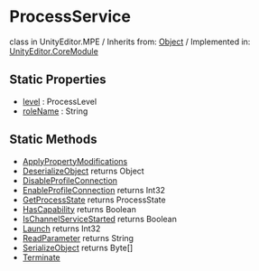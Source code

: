 # ProcessService
class in UnityEditor.MPE
 / Inherits from: <a href="https://docs.unity3d.com/6000.2/Documentation/ScriptReference/Object.html">Object</a> / Implemented in: <a href="https://docs.unity3d.com/6000.2/Documentation/ScriptReference/UnityEditor.CoreModule.html">UnityEditor.CoreModule</a>

## Static Properties
- <a href="https://docs.unity3d.com/6000.2/Documentation/ScriptReference/ProcessService-level.html">level</a> : ProcessLevel
- <a href="https://docs.unity3d.com/6000.2/Documentation/ScriptReference/ProcessService-roleName.html">roleName</a> : String

## Static Methods
- <a href="https://docs.unity3d.com/6000.2/Documentation/ScriptReference/ProcessService.ApplyPropertyModifications.html">ApplyPropertyModifications</a>
- <a href="https://docs.unity3d.com/6000.2/Documentation/ScriptReference/ProcessService.DeserializeObject.html">DeserializeObject</a> returns Object
- <a href="https://docs.unity3d.com/6000.2/Documentation/ScriptReference/ProcessService.DisableProfileConnection.html">DisableProfileConnection</a>
- <a href="https://docs.unity3d.com/6000.2/Documentation/ScriptReference/ProcessService.EnableProfileConnection.html">EnableProfileConnection</a> returns Int32
- <a href="https://docs.unity3d.com/6000.2/Documentation/ScriptReference/ProcessService.GetProcessState.html">GetProcessState</a> returns ProcessState
- <a href="https://docs.unity3d.com/6000.2/Documentation/ScriptReference/ProcessService.HasCapability.html">HasCapability</a> returns Boolean
- <a href="https://docs.unity3d.com/6000.2/Documentation/ScriptReference/ProcessService.IsChannelServiceStarted.html">IsChannelServiceStarted</a> returns Boolean
- <a href="https://docs.unity3d.com/6000.2/Documentation/ScriptReference/ProcessService.Launch.html">Launch</a> returns Int32
- <a href="https://docs.unity3d.com/6000.2/Documentation/ScriptReference/ProcessService.ReadParameter.html">ReadParameter</a> returns String
- <a href="https://docs.unity3d.com/6000.2/Documentation/ScriptReference/ProcessService.SerializeObject.html">SerializeObject</a> returns Byte[]
- <a href="https://docs.unity3d.com/6000.2/Documentation/ScriptReference/ProcessService.Terminate.html">Terminate</a>
